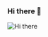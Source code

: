 ### Hi there 👋
![Hi there](https://ibb.co/bPzDK15)
<blockquote class="imgur-embed-pub" lang="en" data-id="a/3cKJtSv" data-context="false" ><a href="//imgur.com/a/3cKJtSv"></a></blockquote><script async src="//s.imgur.com/min/embed.js" charset="utf-8"></script>

<!--
**TaisiyaGagua/taisiyagagua** is a ✨ _special_ ✨ repository because its `README.md` (this file) appears on your GitHub profile.

Here are some ideas to get you started:

- 🔭 I’m currently working on ...
- 🌱 I’m currently learning ...
- 👯 I’m looking to collaborate on ...
- 🤔 I’m looking for help with ...
- 💬 Ask me about ...
- 📫 How to reach me: ...
- 😄 Pronouns: ...
- ⚡ Fun fact: ...
-->
